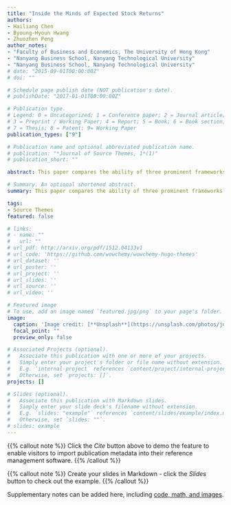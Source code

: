 ```yaml
---
title: "Inside the Minds of Expected Stock Returns"
authors:
- Hailiang Chen
- Byoung-Hyoun Hwang
- Zhuozhen Peng
author_notes:
- "Faculty of Business and Economics, The University of Hong Kong"
- "Nanyang Business School, Nanyang Technological University"
- "Nanyang Business School, Nanyang Technological University"
# date: "2015-09-01T00:00:00Z"
# doi: ""

# Schedule page publish date (NOT publication's date).
# publishDate: "2017-01-01T00:00:00Z"

# Publication type.
# Legend: 0 = Uncategorized; 1 = Conference paper; 2 = Journal article;
# 3 = Preprint / Working Paper; 4 = Report; 5 = Book; 6 = Book section;
# 7 = Thesis; 8 = Patent; 9= Working Paper
publication_types: ["9"]

# Publication name and optional abbreviated publication name.
# publication: "*Journal of Source Themes, 1*(1)"
# publication_short: ""

abstract: This paper compares the ability of three prominent frameworks to explain the cross-section of expected stock returns. We conduct textual analysis on analyst reports and online articles recommending stocks that prior literature shows earn low average returns and we test whether the justifications provided in the buy recommendations mostly (1) emphasize a stock’s safe-haven quality, (2) indicate investor exuberance, or (3) point to a preference for stocks with high upside potential. We find that investors mostly point to the stocks’ upside potential. Our results suggest that non-traditional investor preferences play an important role in explaining the cross-section of expected stock returns. 

# Summary. An optional shortened abstract.
summary: This paper compares the ability of three prominent frameworks to explain the cross-section of expected stock returns. We conduct textual analysis on analyst reports and online articles recommending stocks that prior literature shows earn low average returns and we test whether the justifications provided in the buy recommendations mostly (1) emphasize a stock’s safe-haven quality, (2) indicate investor exuberance, or (3) point to a preference for stocks with high upside potential. We find that investors mostly point to the stocks’ upside potential. Our results suggest that non-traditional investor preferences play an important role in explaining the cross-section of expected stock returns.

tags:
- Source Themes
featured: false

# links:
# - name: ""
#   url: ""
# url_pdf: http://arxiv.org/pdf/1512.04133v1
# url_code: 'https://github.com/wowchemy/wowchemy-hugo-themes'
# url_dataset: ''
# url_poster: ''
# url_project: ''
# url_slides: ''
# url_source: ''
# url_video: ''

# Featured image
# To use, add an image named `featured.jpg/png` to your page's folder. 
image:
  caption: 'Image credit: [**Unsplash**](https://unsplash.com/photos/jdD8gXaTZsc)'
  focal_point: ""
  preview_only: false

# Associated Projects (optional).
#   Associate this publication with one or more of your projects.
#   Simply enter your project's folder or file name without extension.
#   E.g. `internal-project` references `content/project/internal-project/index.md`.
#   Otherwise, set `projects: []`.
projects: []

# Slides (optional).
#   Associate this publication with Markdown slides.
#   Simply enter your slide deck's filename without extension.
#   E.g. `slides: "example"` references `content/slides/example/index.md`.
#   Otherwise, set `slides: ""`.
# slides: example
---
```


{{% callout note %}}
Click the *Cite* button above to demo the feature to enable visitors to import publication metadata into their reference management software.
{{% /callout %}}

{{% callout note %}}
Create your slides in Markdown - click the *Slides* button to check out the example.
{{% /callout %}}

Supplementary notes can be added here, including [code, math, and images](https://wowchemy.com/docs/writing-markdown-latex/).
